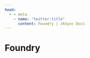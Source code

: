 ```yaml
---
head:
  - - meta
    - name: "twitter:title"
      content: Foundry | zkSync Docs
---
```


# Foundry
